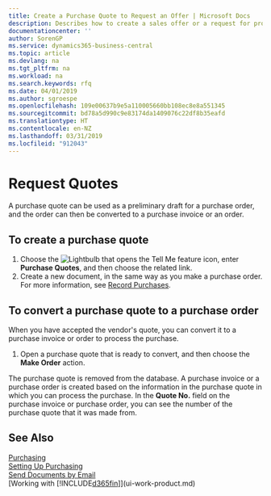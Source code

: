 ```yaml
---
title: Create a Purchase Quote to Request an Offer | Microsoft Docs
description: Describes how to create a sales offer or a request for proposal (RFQ) document to record your offer to a customer to sell products under certain terms.
documentationcenter: ''
author: SorenGP
ms.service: dynamics365-business-central
ms.topic: article
ms.devlang: na
ms.tgt_pltfrm: na
ms.workload: na
ms.search.keywords: rfq
ms.date: 04/01/2019
ms.author: sgroespe
ms.openlocfilehash: 109e00637b9e5a110005660bb108ec8e8a551345
ms.sourcegitcommit: bd78a5d990c9e83174da1409076c22df8b35eafd
ms.translationtype: HT
ms.contentlocale: en-NZ
ms.lasthandoff: 03/31/2019
ms.locfileid: "912043"
---
```

# <a name="request-quotes"></a>Request Quotes
A purchase quote can be used as a preliminary draft for a purchase order, and the order can then be converted to a purchase invoice or an order.


## <a name="to-create-a-purchase-quote"></a>To create a purchase quote
1. Choose the ![Lightbulb that opens the Tell Me feature](media/ui-search/search_small.png "Tell me what you want to do") icon, enter **Purchase Quotes**, and then choose the related link.
2. Create a new document, in the same way as you make a purchase order. For more information, see [Record Purchases](purchasing-how-record-purchases.md).

## <a name="to-convert-a-purchase-quote-to-a-purchase-order"></a>To convert a purchase quote to a purchase order
When you have accepted the vendor's quote, you can convert it to a purchase invoice or order to process the purchase.

1. Open a purchase quote that is ready to convert, and then choose the **Make Order** action.

The purchase quote is removed from the database. A purchase invoice or a purchase order is created based on the information in the purchase quote in which you can process the purchase. In the **Quote No.** field on the purchase invoice or purchase order, you can see the number of the purchase quote that it was made from.

## <a name="see-also"></a>See Also
[Purchasing](purchasing-manage-purchasing.md)  
[Setting Up Purchasing](purchasing-setup-purchasing.md)  
[Send Documents by Email](ui-how-send-documents-email.md)  
[Working with [!INCLUDE[d365fin](includes/d365fin_md.md)]](ui-work-product.md)
